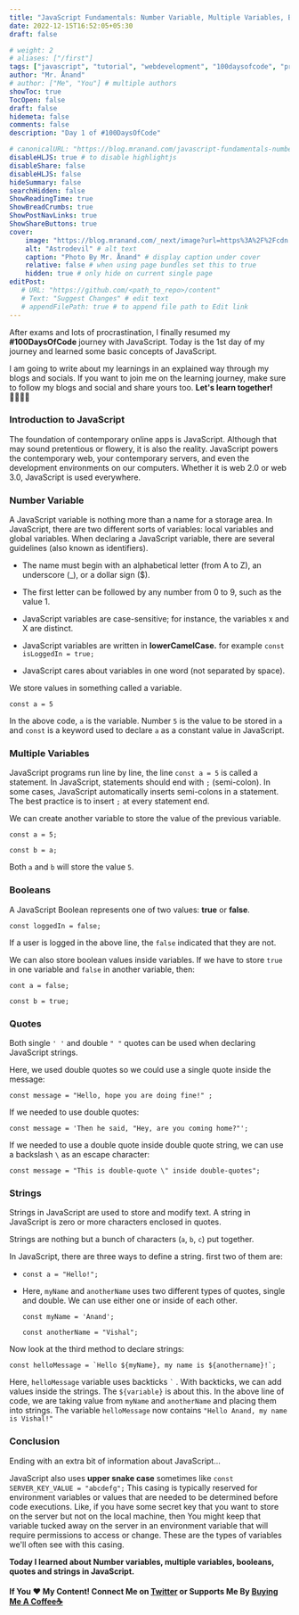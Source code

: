 ```yaml
---
title: "JavaScript Fundamentals: Number Variable, Multiple Variables, Booleans, Strings"
date: 2022-12-15T16:52:05+05:30
draft: false

# weight: 2
# aliases: ["/first"]
tags: ["javascript", "tutorial", "webdevelopment", "100daysofcode", "programming", "coding"]
author: "Mr. Ånand"
# author: ["Me", "You"] # multiple authors
showToc: true
TocOpen: false
draft: false
hidemeta: false
comments: false
description: "Day 1 of #100DaysOfCode"

# canonicalURL: "https://blog.mranand.com/javascript-fundamentals-number-variable-multiple-variables-booleans-strings"
disableHLJS: true # to disable highlightjs
disableShare: false
disableHLJS: false
hideSummary: false
searchHidden: false
ShowReadingTime: true
ShowBreadCrumbs: true
ShowPostNavLinks: true
ShowShareButtons: true
cover:
    image: "https://blog.mranand.com/_next/image?url=https%3A%2F%2Fcdn.hashnode.com%2Fres%2Fhashnode%2Fimage%2Fupload%2Fv1671095647405%2FfYrzRU3N9.png%3Fw%3D1600%26h%3D840%26fit%3Dcrop%26crop%3Dentropy%26auto%3Dcompress%2Cformat%26format%3Dwebp&w=3840&q=75" # image path/url
    alt: "Astrodevil" # alt text
    caption: "Photo By Mr. Ånand" # display caption under cover
    relative: false # when using page bundles set this to true
    hidden: true # only hide on current single page
editPost:
   # URL: "https://github.com/<path_to_repo>/content"
   # Text: "Suggest Changes" # edit text
   # appendFilePath: true # to append file path to Edit link
---
```


After exams and lots of procrastination, I finally resumed my **#100DaysOfCode** journey with JavaScript. Today is the 1st day of my journey and learned some basic concepts of JavaScript.

I am going to write about my learnings in an explained way through my blogs and socials. If you want to join me on the learning journey, make sure to follow my blogs and social and share yours too. **Let's learn together!🫱🏼‍🫲🏼**

### Introduction to JavaScript

The foundation of contemporary online apps is JavaScript. Although that may sound pretentious or flowery, it is also the reality. JavaScript powers the contemporary web, your contemporary servers, and even the development environments on our computers. Whether it is web 2.0 or web 3.0, JavaScript is used everywhere.

### Number Variable

A JavaScript variable is nothing more than a name for a storage area. In JavaScript, there are two different sorts of variables: local variables and global variables. When declaring a JavaScript variable, there are several guidelines (also known as identifiers).

*   The name must begin with an alphabetical letter (from A to Z), an underscore (\_), or a dollar sign ($).
    
*   The first letter can be followed by any number from 0 to 9, such as the value 1.
    
*   JavaScript variables are case-sensitive; for instance, the variables x and X are distinct.
    
*   JavaScript variables are written in **lowerCamelCase.** for example `const isLoggedIn = true;`
    
*   JavaScript cares about variables in one word (not separated by space).
    

We store values in something called a variable.

`const a = 5`

In the above code, `a` is the variable. Number `5` is the value to be stored in `a` and `const` is a keyword used to declare `a` as a constant value in JavaScript.

### Multiple Variables

JavaScript programs run line by line, the line `const a = 5` is called a statement. In JavaScript, statements should end with `;` (semi-colon). In some cases, JavaScript automatically inserts semi-colons in a statement. The best practice is to insert `;` at every statement end.

We can create another variable to store the value of the previous variable.

`const a = 5;`

`const b = a;`

Both `a` and `b` will store the value `5`.

### Booleans

A JavaScript Boolean represents one of two values: **true** or **false**.

`const loggedIn = false;`

If a user is logged in the above line, the `false` indicated that they are not.

We can also store boolean values inside variables. If we have to store `true` in one variable and `false` in another variable, then:

`cont a = false;`

`const b = true;`

### Quotes

Both single `' '` and double `" "` quotes can be used when declaring JavaScript strings.

Here, we used double quotes so we could use a single quote inside the message:

`const message = "Hello, hope you are doing fine!" ;`

If we needed to use double quotes:

`const message = 'Then he said, "Hey, are you coming home?"';`

If we needed to use a double quote inside double quote string, we can use a backslash `\` as an escape character:

`const message = "This is double-quote \" inside double-quotes";`

### Strings

Strings in JavaScript are used to store and modify text. A string in JavaScript is zero or more characters enclosed in quotes.

Strings are nothing but a bunch of characters (`a`, `b`, `c`) put together.

In JavaScript, there are three ways to define a string. first two of them are:

*   `const a = "Hello!";`
    
*   Here, `myName` and `anotherName` uses two different types of quotes, single and double. We can use either one or inside of each other.
    
    `const myName = 'Anand';`
    
    `const anotherName = "Vishal";`
    

Now look at the third method to declare strings:

``const helloMessage = `Hello ${myName}, my name is ${anothername}!`;``

Here, `helloMessage` variable uses backticks `` ` `` . With backticks, we can add values inside the strings. The `${variable}` is about this. In the above line of code, we are taking value from `myName` and `anotherName` and placing them into strings. The variable `helloMessage` now contains `"Hello Anand, my name is Vishal!"`

### Conclusion

Ending with an extra bit of information about JavaScript...

JavaScript also uses **upper snake case** sometimes like `const SERVER_KEY_VALUE = "abcdefg";` This casing is typically reserved for environment variables or values that are needed to be determined before code executions. Like, if you have some secret key that you want to store on the server but not on the local machine, then You might keep that variable tucked away on the server in an environment variable that will require permissions to access or change. These are the types of variables we'll often see with this casing.

**Today I learned about Number variables, multiple variables, booleans, quotes and strings in JavaScript.**

#### If You ❤️ My Content! Connect Me on [Twitter](https://mobile.twitter.com/Astrodevil_) or Supports Me By [Buying Me A Coffee☕](https://www.buymeacoffee.com/Astrodevil)
